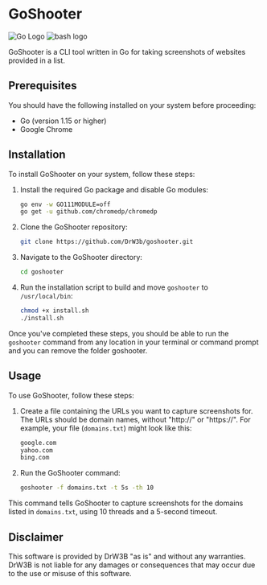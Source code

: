 # GoShooter
![Go Logo](https://camo.githubusercontent.com/b864130864173a91916143250a96a36effd3752914b3d678607842a2ca56def2/68747470733a2f2f696d672e736869656c64732e696f2f62616467652f476f2d3030414444383f7374796c653d666f722d7468652d6261646765266c6f676f3d676f266c6f676f436f6c6f723d7768697465)
![bash logo](https://camo.githubusercontent.com/aca8077e4bfa77bc5469b4691a9f649a1e22ea5a3271f82bb09dbc7cff80bf4c/68747470733a2f2f696d672e736869656c64732e696f2f62616467652f5368656c6c5f5363726970742d3132313031313f7374796c653d666f722d7468652d6261646765266c6f676f3d676e752d62617368266c6f676f436f6c6f723d7768697465)

GoShooter is a CLI tool written in Go for taking screenshots of websites provided in a list.

## Prerequisites

You should have the following installed on your system before proceeding:

- Go (version 1.15 or higher)
- Google Chrome

## Installation

To install GoShooter on your system, follow these steps:

1. Install the required Go package and disable Go modules:

    ```bash
    go env -w GO111MODULE=off
    go get -u github.com/chromedp/chromedp
    ```

2. Clone the GoShooter repository:

    ```bash
    git clone https://github.com/DrW3b/goshooter.git
    ```

3. Navigate to the GoShooter directory:

    ```bash
    cd goshooter
    ```


4. Run the installation script to build and move `goshooter` to `/usr/local/bin`:

    ```bash
    chmod +x install.sh
    ./install.sh
    ```

Once you've completed these steps, you should be able to run the `goshooter` command from any location in your terminal or command prompt and you can remove the folder goshooter.

## Usage

To use GoShooter, follow these steps:

1. Create a file containing the URLs you want to capture screenshots for. The URLs should be domain names, without "http://" or "https://". For example, your file (`domains.txt`) might look like this:

    ```bash
    google.com
    yahoo.com
    bing.com
    ```

2. Run the GoShooter command:

    ```bash
    goshooter -f domains.txt -t 5s -th 10
    ```

This command tells GoShooter to capture screenshots for the domains listed in `domains.txt`, using 10 threads and a 5-second timeout.

## Disclaimer

This software is provided by DrW3B "as is" and without any warranties. DrW3B is not liable for any damages or consequences that may occur due to the use or misuse of this software.


